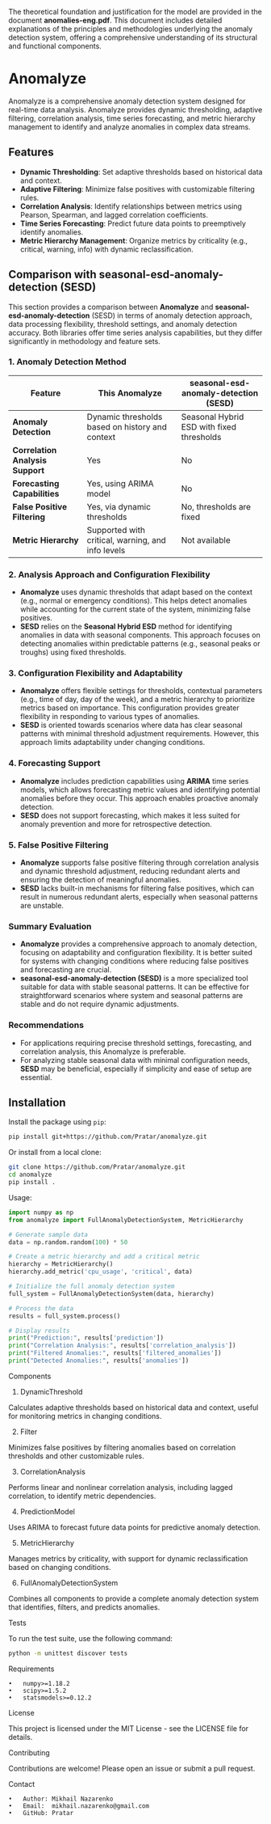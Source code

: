 The theoretical foundation and justification for the model are provided in the document **anomalies-eng.pdf**. This document includes detailed explanations of the principles and methodologies underlying the anomaly detection system, offering a comprehensive understanding of its structural and functional components.

# Anomalyze

Anomalyze is a comprehensive anomaly detection system designed for real-time data analysis. Anomalyze provides dynamic thresholding, adaptive filtering, correlation analysis, time series forecasting, and metric hierarchy management to identify and analyze anomalies in complex data streams.

## Features
- **Dynamic Thresholding**: Set adaptive thresholds based on historical data and context.
- **Adaptive Filtering**: Minimize false positives with customizable filtering rules.
- **Correlation Analysis**: Identify relationships between metrics using Pearson, Spearman, and lagged correlation coefficients.
- **Time Series Forecasting**: Predict future data points to preemptively identify anomalies.
- **Metric Hierarchy Management**: Organize metrics by criticality (e.g., critical, warning, info) with dynamic reclassification.

## Comparison with seasonal-esd-anomaly-detection (SESD)

This section provides a comparison between **Anomalyze** and **seasonal-esd-anomaly-detection** (SESD) in terms of anomaly detection approach, data processing flexibility, threshold settings, and anomaly detection accuracy. Both libraries offer time series analysis capabilities, but they differ significantly in methodology and feature sets.

### 1. **Anomaly Detection Method**

| Feature                                | This Anomalyze                                     | seasonal-esd-anomaly-detection (SESD)           |
|----------------------------------------|--------------------------------------------------|-------------------------------------------------|
| **Anomaly Detection**                  | Dynamic thresholds based on history and context  | Seasonal Hybrid ESD with fixed thresholds       |
| **Correlation Analysis Support**       | Yes                                              | No                                              |
| **Forecasting Capabilities**           | Yes, using ARIMA model                           | No                                              |
| **False Positive Filtering**           | Yes, via dynamic thresholds                      | No, thresholds are fixed                        |
| **Metric Hierarchy**                   | Supported with critical, warning, and info levels| Not available                                   |

### 2. **Analysis Approach and Configuration Flexibility**

- **Anomalyze** uses dynamic thresholds that adapt based on the context (e.g., normal or emergency conditions). This helps detect anomalies while accounting for the current state of the system, minimizing false positives.
- **SESD** relies on the **Seasonal Hybrid ESD** method for identifying anomalies in data with seasonal components. This approach focuses on detecting anomalies within predictable patterns (e.g., seasonal peaks or troughs) using fixed thresholds.

### 3. **Configuration Flexibility and Adaptability**

- **Anomalyze** offers flexible settings for thresholds, contextual parameters (e.g., time of day, day of the week), and a metric hierarchy to prioritize metrics based on importance. This configuration provides greater flexibility in responding to various types of anomalies.
- **SESD** is oriented towards scenarios where data has clear seasonal patterns with minimal threshold adjustment requirements. However, this approach limits adaptability under changing conditions.

### 4. **Forecasting Support**

- **Anomalyze** includes prediction capabilities using **ARIMA** time series models, which allows forecasting metric values and identifying potential anomalies before they occur. This approach enables proactive anomaly detection.
- **SESD** does not support forecasting, which makes it less suited for anomaly prevention and more for retrospective detection.

### 5. **False Positive Filtering**

- **Anomalyze** supports false positive filtering through correlation analysis and dynamic threshold adjustment, reducing redundant alerts and ensuring the detection of meaningful anomalies.
- **SESD** lacks built-in mechanisms for filtering false positives, which can result in numerous redundant alerts, especially when seasonal patterns are unstable.

### Summary Evaluation

- **Anomalyze** provides a comprehensive approach to anomaly detection, focusing on adaptability and configuration flexibility. It is better suited for systems with changing conditions where reducing false positives and forecasting are crucial.
- **seasonal-esd-anomaly-detection (SESD)** is a more specialized tool suitable for data with stable seasonal patterns. It can be effective for straightforward scenarios where system and seasonal patterns are stable and do not require dynamic adjustments.

### Recommendations

- For applications requiring precise threshold settings, forecasting, and correlation analysis, this Anomalyze is preferable.
- For analyzing stable seasonal data with minimal configuration needs, **SESD** may be beneficial, especially if simplicity and ease of setup are essential.

## Installation

Install the package using `pip`:
```bash
pip install git+https://github.com/Pratar/anomalyze.git
```

Or install from a local clone:
```bash
git clone https://github.com/Pratar/anomalyze.git
cd anomalyze
pip install .
```

Usage:
```python
import numpy as np
from anomalyze import FullAnomalyDetectionSystem, MetricHierarchy

# Generate sample data
data = np.random.random(100) * 50

# Create a metric hierarchy and add a critical metric
hierarchy = MetricHierarchy()
hierarchy.add_metric('cpu_usage', 'critical', data)

# Initialize the full anomaly detection system
full_system = FullAnomalyDetectionSystem(data, hierarchy)

# Process the data
results = full_system.process()

# Display results
print("Prediction:", results['prediction'])
print("Correlation Analysis:", results['correlation_analysis'])
print("Filtered Anomalies:", results['filtered_anomalies'])
print("Detected Anomalies:", results['anomalies'])
```

Components

1. DynamicThreshold

Calculates adaptive thresholds based on historical data and context, useful for monitoring metrics in changing conditions.

2. Filter

Minimizes false positives by filtering anomalies based on correlation thresholds and other customizable rules.

3. CorrelationAnalysis

Performs linear and nonlinear correlation analysis, including lagged correlation, to identify metric dependencies.

4. PredictionModel

Uses ARIMA to forecast future data points for predictive anomaly detection.

5. MetricHierarchy

Manages metrics by criticality, with support for dynamic reclassification based on changing conditions.

6. FullAnomalyDetectionSystem

Combines all components to provide a complete anomaly detection system that identifies, filters, and predicts anomalies.

Tests

To run the test suite, use the following command:
```bash
python -m unittest discover tests
```

Requirements

	•	numpy>=1.18.2
	•	scipy>=1.5.2
	•	statsmodels>=0.12.2

License

This project is licensed under the MIT License - see the LICENSE file for details.

Contributing

Contributions are welcome! Please open an issue or submit a pull request.

Contact

	•	Author: Mikhail Nazarenko
	•	Email:  mikhail.nazarenko@gmail.com
	•	GitHub: Pratar
